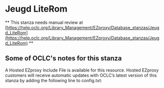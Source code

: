 # Jeugd LiteRom
** This stanza needs manual review at [https://help.oclc.org/Library_Management/EZproxy/Database_stanzas/Jeugd_LiteRom](https://help.oclc.org/Library_Management/EZproxy/Database_stanzas/Jeugd_LiteRom) **

## Some of OCLC's notes for this stanza

A Hosted EZproxy Include File is available for this resource. Hosted EZproxy customers will receive automatic updates with OCLC&rsquo;s latest version of this stanza by adding the following line to config.txt:

&nbsp;

